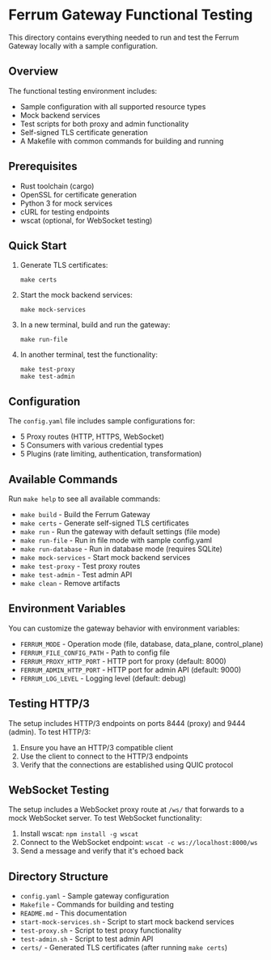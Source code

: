 # Ferrum Gateway Functional Testing

This directory contains everything needed to run and test the Ferrum Gateway locally with a sample configuration.

## Overview

The functional testing environment includes:

- Sample configuration with all supported resource types
- Mock backend services
- Test scripts for both proxy and admin functionality
- Self-signed TLS certificate generation
- A Makefile with common commands for building and running

## Prerequisites

- Rust toolchain (cargo)
- OpenSSL for certificate generation
- Python 3 for mock services
- cURL for testing endpoints
- wscat (optional, for WebSocket testing)

## Quick Start

1. Generate TLS certificates:
   ```
   make certs
   ```

2. Start the mock backend services:
   ```
   make mock-services
   ```

3. In a new terminal, build and run the gateway:
   ```
   make run-file
   ```

4. In another terminal, test the functionality:
   ```
   make test-proxy
   make test-admin
   ```

## Configuration

The `config.yaml` file includes sample configurations for:

- 5 Proxy routes (HTTP, HTTPS, WebSocket)
- 5 Consumers with various credential types
- 5 Plugins (rate limiting, authentication, transformation)

## Available Commands

Run `make help` to see all available commands:

- `make build` - Build the Ferrum Gateway
- `make certs` - Generate self-signed TLS certificates
- `make run` - Run the gateway with default settings (file mode)
- `make run-file` - Run in file mode with sample config.yaml
- `make run-database` - Run in database mode (requires SQLite)
- `make mock-services` - Start mock backend services
- `make test-proxy` - Test proxy routes
- `make test-admin` - Test admin API
- `make clean` - Remove artifacts

## Environment Variables

You can customize the gateway behavior with environment variables:

- `FERRUM_MODE` - Operation mode (file, database, data_plane, control_plane)
- `FERRUM_FILE_CONFIG_PATH` - Path to config file
- `FERRUM_PROXY_HTTP_PORT` - HTTP port for proxy (default: 8000)
- `FERRUM_ADMIN_HTTP_PORT` - HTTP port for admin API (default: 9000)
- `FERRUM_LOG_LEVEL` - Logging level (default: debug)

## Testing HTTP/3

The setup includes HTTP/3 endpoints on ports 8444 (proxy) and 9444 (admin). To test HTTP/3:

1. Ensure you have an HTTP/3 compatible client
2. Use the client to connect to the HTTP/3 endpoints
3. Verify that the connections are established using QUIC protocol

## WebSocket Testing

The setup includes a WebSocket proxy route at `/ws/` that forwards to a mock WebSocket server.
To test WebSocket functionality:

1. Install wscat: `npm install -g wscat`
2. Connect to the WebSocket endpoint: `wscat -c ws://localhost:8000/ws`
3. Send a message and verify that it's echoed back

## Directory Structure

- `config.yaml` - Sample gateway configuration
- `Makefile` - Commands for building and testing
- `README.md` - This documentation
- `start-mock-services.sh` - Script to start mock backend services
- `test-proxy.sh` - Script to test proxy functionality
- `test-admin.sh` - Script to test admin API
- `certs/` - Generated TLS certificates (after running `make certs`)
